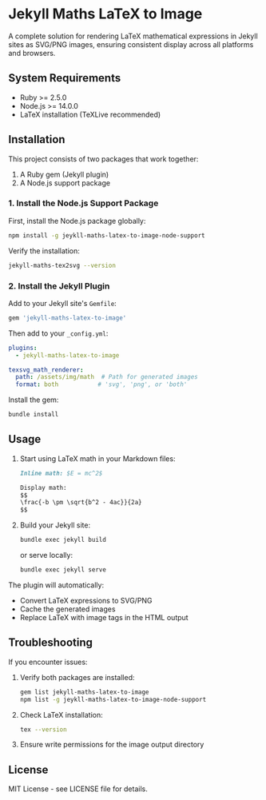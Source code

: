 # Jekyll Maths LaTeX to Image

A complete solution for rendering LaTeX mathematical expressions in Jekyll sites as SVG/PNG images, ensuring consistent display across all platforms and browsers.

## System Requirements

- Ruby >= 2.5.0
- Node.js >= 14.0.0
- LaTeX installation (TeXLive recommended)

## Installation

This project consists of two packages that work together:
1. A Ruby gem (Jekyll plugin)
2. A Node.js support package

### 1. Install the Node.js Support Package

First, install the Node.js package globally:

```bash
npm install -g jeykll-maths-latex-to-image-node-support
```

Verify the installation:
```bash
jekyll-maths-tex2svg --version
```

### 2. Install the Jekyll Plugin

Add to your Jekyll site's `Gemfile`:

```ruby
gem 'jekyll-maths-latex-to-image'
```

Then add to your `_config.yml`:

```yaml
plugins:
  - jekyll-maths-latex-to-image

texsvg_math_renderer:
  path: /assets/img/math  # Path for generated images
  format: both           # 'svg', 'png', or 'both'
```

Install the gem:

```bash
bundle install
```

## Usage

1. Start using LaTeX math in your Markdown files:

   ```markdown
   Inline math: $E = mc^2$
   
   Display math:
   $$
   \frac{-b \pm \sqrt{b^2 - 4ac}}{2a}
   $$
   ```

2. Build your Jekyll site:

   ```bash
   bundle exec jekyll build
   ```

   or serve locally:

   ```bash
   bundle exec jekyll serve
   ```

The plugin will automatically:
- Convert LaTeX expressions to SVG/PNG
- Cache the generated images
- Replace LaTeX with image tags in the HTML output

## Troubleshooting

If you encounter issues:

1. Verify both packages are installed:
   ```bash
   gem list jekyll-maths-latex-to-image
   npm list -g jeykll-maths-latex-to-image-node-support
   ```

2. Check LaTeX installation:
   ```bash
   tex --version
   ```

3. Ensure write permissions for the image output directory

## License

MIT License - see LICENSE file for details.
